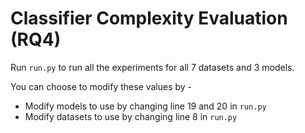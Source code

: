 # Classifier Complexity Evaluation (RQ4)

Run `run.py` to run all the experiments for all 7 datasets and 3 models.

You can choose to modify these values by -
- Modify models to use by changing line 19 and 20 in `run.py`
- Modify datasets to use by changing line 8 in `run.py`